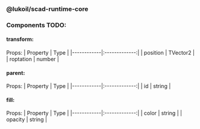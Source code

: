 ### @lukoil/scad-runtime-core

### Components TODO:

#### transform:
Props:
| Property   |     Type      |
|------------|:-------------:|
| position   |  TVector2     |
| roptation  |    number     |

#### parent:
Props:
| Property   |     Type      |
|------------|:-------------:|
| id         |    string     |

#### fill:
Props:
| Property   |     Type      |
|------------|:-------------:|
| color      |    string     |
| opacity    |    string     |

